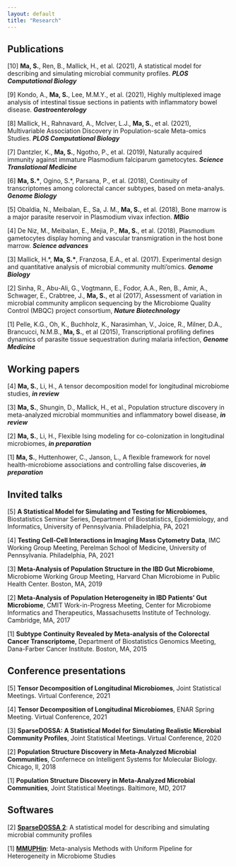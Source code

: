 ```yaml
---
layout: default
title: "Research"
---
```


## Publications

[10] **Ma, S.**, Ren, B., Mallick, H., et al. (2021), A statistical model for describing and simulating microbial community profiles. ***PLOS Computational Biology***

[9] Kondo, A., **Ma, S.**, Lee, M.M.Y., et al. (2021), Highly multiplexed image analysis of intestinal tissue sections in patients with inflammatory bowel disease. ***Gastroenterology*** 

[8] Mallick, H., Rahnavard, A., McIver, L.J., **Ma, S.**, et al. (2021), Multivariable Association Discovery in Population-scale Meta-omics Studies. ***PLOS Computational Biology*** 

[7] Dantzler, K., **Ma, S.**, Ngotho, P., et al. (2019), Naturally acquired immunity against immature Plasmodium falciparum gametocytes. ***Science Translational Medicine*** 

[6] **Ma, S.\***, Ogino, S.\*, Parsana, P., et al. (2018), Continuity of transcriptomes among colorectal cancer subtypes, based on meta-analys. ***Genome Biology***

[5] Obaldia, N., Meibalan, E., Sa, J. M., **Ma, S.**, et al. (2018), Bone marrow is a major parasite reservoir in Plasmodium vivax infection. ***MBio***

[4] De Niz, M., Meibalan, E., Mejia, P., **Ma, S.**, et al. (2018), Plasmodium gametocytes display homing and vascular transmigration in the host bone marrow. ***Science advances***

[3] Mallick, H.\*, **Ma, S.\***, Franzosa, E.A., et al. (2017). Experimental design and quantitative analysis of microbial community multi’omics. ***Genome Biology***

[2] Sinha, R., Abu-Ali, G., Vogtmann, E., Fodor, A.A., Ren, B., Amir, A., Schwager, E., Crabtree, J., **Ma, S.**, et al (2017), Assessment of variation in microbial community amplicon sequencing by the Microbiome Quality Control (MBQC) project consortium, ***Nature Biotechnology***

[1] Pelle, K.G., Oh, K., Buchholz, K., Narasimhan, V., Joice, R., Milner, D.A., Brancucci, N.M.B., **Ma, S.**, et al (2015), Transcriptional profiling defines dynamics of parasite tissue sequestration during malaria infection, ***Genome Medicine***

## Working papers

[4] **Ma, S.**, Li, H., A tensor decomposition model for longitudinal microbiome studies, ***in review***

[3] **Ma, S.**, Shungin, D., Mallick, H., et al., Population structure discovery in meta-analyzed microbial mommunities and inflammatory bowel disease, ***in review***

[2] **Ma, S.**, Li, H., Flexible Ising modeling for co-colonization in longitudinal microbiomes, ***in preparation***

[1] **Ma, S.**, Huttenhower, C., Janson, L., A flexible framework for novel health-microbiome associations and controlling false discoveries, ***in preparation***

## Invited talks

[5] **A Statistical Model for Simulating and Testing for Microbiomes**, Biostatistics Seminar Series, Department of Biostatistics, Epidemiology, and Informatics, University of Pennsylvania. Philadelphia, PA, 2021

[4] **Testing Cell-Cell Interactions in Imaging Mass Cytometry Data**, IMC Working Group Meeting, Perelman School of Medicine, University of Pennsylvania. Philadelphia, PA, 2021

[3] **Meta-Analysis of Population Structure in the IBD Gut Microbiome**, Microbiome Working Group Meeting, Harvard Chan Microbiome in Public Health Center. Boston, MA, 2019

[2] **Meta-Analysis of Population Heterogeneity in IBD Patients’ Gut Microbiome**, CMIT Work-in-Progress Meeting, Center for Microbiome Informatics and Therapeutics, Massachusetts Institute of Technology. Cambridge, MA, 2017

[1] **Subtype Continuity Revealed by Meta-analysis of the Colorectal Cancer Transcriptome**, Department of Biostatistics Genomics Meeting, Dana-Farber Cancer Institute. Boston, MA, 2015

## Conference presentations

[5] **Tensor Decomposition of Longitudinal Microbiomes**, Joint Statistical Meetings. Virtual Conference, 2021

[4] **Tensor Decomposition of Longitudinal Microbiomes**, ENAR Spring Meeting. Virtual Conference, 2021

[3] **SparseDOSSA: A Statistical Model for Simulating Realistic Microbial Community Profiles**, Joint Statistical Meetings. Virtual Conference, 2020

[2] **Population Structure Discovery in Meta-Analyzed Microbial Communities**, Confernece on Intelligent Systems for Molecular Biology. Chicago, Il, 2018

[1] **Population Structure Discovery in Meta-Analyzed Microbial Communities**, Joint Statistical Meetings. Baltimore, MD, 2017

## Softwares

[2] **[SparseDOSSA 2](https://huttenhower.sph.harvard.edu/sparsedossa2/)**: A statistical model for describing and simulating microbial community profiles

[1] **[MMUPHin](https://www.bioconductor.org/packages/release/bioc/html/MMUPHin.html)**: Meta-analysis Methods with Uniform Pipeline for Heterogeneity in Microbiome Studies
